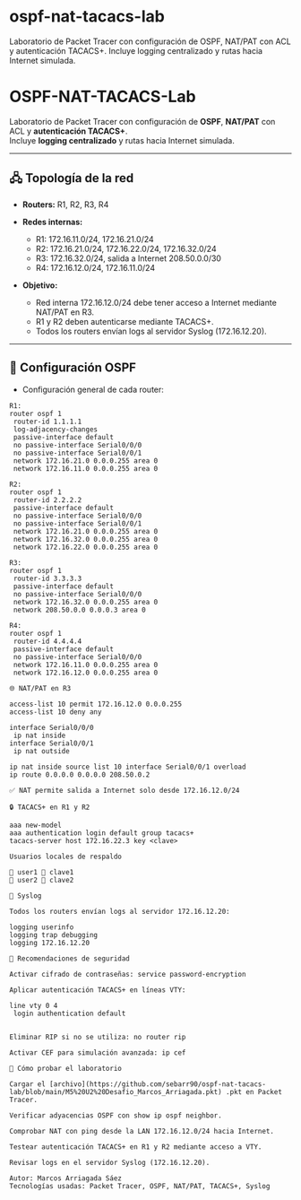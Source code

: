 # ospf-nat-tacacs-lab
Laboratorio de Packet Tracer con configuración de OSPF, NAT/PAT con ACL y autenticación TACACS+. Incluye logging centralizado y rutas hacia Internet simulada.

# OSPF-NAT-TACACS-Lab

Laboratorio de Packet Tracer con configuración de **OSPF**, **NAT/PAT** con ACL y **autenticación TACACS+**.  
Incluye **logging centralizado** y rutas hacia Internet simulada.

---

## 🖧 Topología de la red

- **Routers:** R1, R2, R3, R4  
- **Redes internas:**
  - R1: 172.16.11.0/24, 172.16.21.0/24  
  - R2: 172.16.21.0/24, 172.16.22.0/24, 172.16.32.0/24  
  - R3: 172.16.32.0/24, salida a Internet 208.50.0.0/30  
  - R4: 172.16.12.0/24, 172.16.11.0/24  

- **Objetivo:**  
  - Red interna 172.16.12.0/24 debe tener acceso a Internet mediante NAT/PAT en R3.  
  - R1 y R2 deben autenticarse mediante TACACS+.  
  - Todos los routers envían logs al servidor Syslog (172.16.12.20).

---

## 🔁 Configuración OSPF

- Configuración general de cada router:

```text
R1:
router ospf 1
 router-id 1.1.1.1
 log-adjacency-changes
 passive-interface default
 no passive-interface Serial0/0/0
 no passive-interface Serial0/0/1
 network 172.16.21.0 0.0.0.255 area 0
 network 172.16.11.0 0.0.0.255 area 0

R2:
router ospf 1
 router-id 2.2.2.2
 passive-interface default
 no passive-interface Serial0/0/0
 no passive-interface Serial0/0/1
 network 172.16.21.0 0.0.0.255 area 0
 network 172.16.32.0 0.0.0.255 area 0
 network 172.16.22.0 0.0.0.255 area 0

R3:
router ospf 1
 router-id 3.3.3.3
 passive-interface default
 no passive-interface Serial0/0/0
 network 172.16.32.0 0.0.0.255 area 0
 network 208.50.0.0 0.0.0.3 area 0

R4:
router ospf 1
 router-id 4.4.4.4
 passive-interface default
 no passive-interface Serial0/0/0
 network 172.16.11.0 0.0.0.255 area 0
 network 172.16.12.0 0.0.0.255 area 0

🌐 NAT/PAT en R3

access-list 10 permit 172.16.12.0 0.0.0.255
access-list 10 deny any

interface Serial0/0/0
 ip nat inside
interface Serial0/0/1
 ip nat outside

ip nat inside source list 10 interface Serial0/0/1 overload
ip route 0.0.0.0 0.0.0.0 208.50.0.2

✅ NAT permite salida a Internet solo desde 172.16.12.0/24

🔒 TACACS+ en R1 y R2

aaa new-model
aaa authentication login default group tacacs+
tacacs-server host 172.16.22.3 key <clave>

Usuarios locales de respaldo

👤 user1 🔑 clave1
👤 user2 🔑 clave2

📢 Syslog

Todos los routers envían logs al servidor 172.16.12.20:

logging userinfo
logging trap debugging
logging 172.16.12.20

📝 Recomendaciones de seguridad

Activar cifrado de contraseñas: service password-encryption

Aplicar autenticación TACACS+ en líneas VTY:

line vty 0 4
 login authentication default


Eliminar RIP si no se utiliza: no router rip

Activar CEF para simulación avanzada: ip cef

📂 Cómo probar el laboratorio

Cargar el [archivo](https://github.com/sebarr90/ospf-nat-tacacs-lab/blob/main/M5%20U2%20Desafio_Marcos_Arriagada.pkt) .pkt en Packet Tracer.

Verificar adyacencias OSPF con show ip ospf neighbor.

Comprobar NAT con ping desde la LAN 172.16.12.0/24 hacia Internet.

Testear autenticación TACACS+ en R1 y R2 mediante acceso a VTY.

Revisar logs en el servidor Syslog (172.16.12.20).

Autor: Marcos Arriagada Sáez
Tecnologías usadas: Packet Tracer, OSPF, NAT/PAT, TACACS+, Syslog
